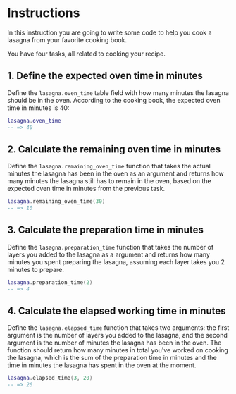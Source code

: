 # Instructions

In this instruction you are going to write some code to help you cook a lasagna from your favorite cooking book.

You have four tasks, all related to cooking your recipe.

## 1. Define the expected oven time in minutes

Define the `lasagna.oven_time` table field with how many minutes the lasagna should be in the oven. According to the cooking book, the expected oven time in minutes is 40:

```lua
lasagna.oven_time
-- => 40
```

## 2. Calculate the remaining oven time in minutes

Define the `lasagna.remaining_oven_time` function that takes the actual minutes the lasagna has been in the oven as an argument and returns how many minutes the lasagna still has to remain in the oven, based on the expected oven time in minutes from the previous task.

```lua
lasagna.remaining_oven_time(30)
-- => 10
```

## 3. Calculate the preparation time in minutes

Define the `lasagna.preparation_time` function that takes the number of layers you added to the lasagna as a argument and returns how many minutes you spent preparing the lasagna, assuming each layer takes you 2 minutes to prepare.

```lua
lasagna.preparation_time(2)
-- => 4
```

## 4. Calculate the elapsed working time in minutes

Define the `lasagna.elapsed_time` function that takes two arguments: the first argument is the number of layers you added to the lasagna, and the second argument is the number of minutes the lasagna has been in the oven. The function should return how many minutes in total you've worked on cooking the lasagna, which is the sum of the preparation time in minutes and the time in minutes the lasagna has spent in the oven at the moment.

```lua
lasagna.elapsed_time(3, 20)
-- => 26
```

